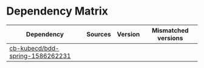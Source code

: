 # Dependency Matrix

Dependency | Sources | Version | Mismatched versions
---------- | ------- | ------- | -------------------
[cb-kubecd/bdd-spring-1586262231](https://github.com/cb-kubecd/bdd-spring-1586262231.git) |  | []() | 
